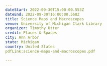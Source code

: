 ```yaml
---
dateStart: 2022-09-30T15:00:00.553Z
dateEnd: 2022-09-30T16:00:00.568Z
title: Science Maps and Macroscopes
venue: University of Michigan Clark Library
organizer: Timothy Utter
credit: Places & Spaces
city: Ann Arbor
state: Michigan
country: United States
pdfLink:science-maps-and-macroscopes.pdf

---
```

